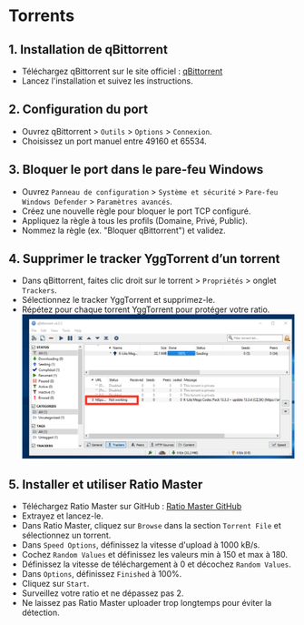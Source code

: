 # Torrents

## 1. Installation de qBittorrent

- Téléchargez qBittorrent sur le site officiel : [qBittorrent](https://www.qbittorrent.org/)
- Lancez l'installation et suivez les instructions.

## 2. Configuration du port

- Ouvrez qBittorrent > `Outils` > `Options` > `Connexion`.
- Choisissez un port manuel entre 49160 et 65534.

## 3. Bloquer le port dans le pare-feu Windows

- Ouvrez `Panneau de configuration` > `Système et sécurité` > `Pare-feu Windows Defender` > `Paramètres avancés`.
- Créez une nouvelle règle pour bloquer le port TCP configuré.
- Appliquez la règle à tous les profils (Domaine, Privé, Public).
- Nommez la règle (ex. "Bloquer qBittorrent") et validez.

## 4. Supprimer le tracker YggTorrent d’un torrent

- Dans qBittorrent, faites clic droit sur le torrent > `Propriétés` > onglet `Trackers`.
- Sélectionnez le tracker YggTorrent et supprimez-le.
- Répétez pour chaque torrent YggTorrent pour protéger votre ratio.
![alt text](image.png)


## 5. Installer et utiliser Ratio Master

- Téléchargez Ratio Master sur GitHub : [Ratio Master GitHub](https://github.com/NikolayIT/RatioMaster.NET)
- Extrayez et lancez-le.
- Dans Ratio Master, cliquez sur `Browse` dans la section `Torrent File` et sélectionnez un torrent.
- Dans `Speed Options`, définissez la vitesse d'upload à 1000 kB/s.
- Cochez `Random Values` et définissez les valeurs min à 150 et max à 180.
- Définissez la vitesse de téléchargement à 0 et décochez `Random Values`.
- Dans `Options`, définissez `Finished` à 100%.
- Cliquez sur `Start`.
- Surveillez votre ratio et ne dépassez pas 2.
- Ne laissez pas Ratio Master uploader trop longtemps pour éviter la détection.
